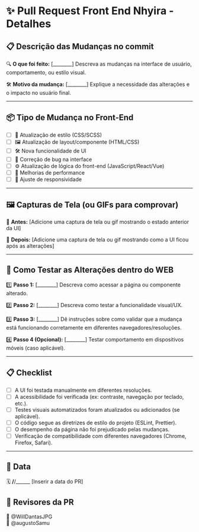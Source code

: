 # ✨ Pull Request Front End Nhyira - Detalhes

## 📋 Descrição das Mudanças no commit
🔍 **O que foi feito:**
[________] Descreva as mudanças na interface de usuário, comportamento, ou estilo visual.

🛠️ **Motivo da mudança:**
[________] Explique a necessidade das alterações e o impacto no usuário final.


---

## 📦 Tipo de Mudança no Front-End
- [ ] 🎨 Atualização de estilo (CSS/SCSS)
- [ ] 🖼️ Atualização de layout/componente (HTML/CSS)
- [ ] 🛠️ Nova funcionalidade de UI
- [ ] 🐞 Correção de bug na interface
- [ ] ⚙️ Atualização de lógica do front-end (JavaScript/React/Vue)
- [ ] 🚀 Melhorias de performance
- [ ] 📱 Ajuste de responsividade

---

## 🖼️ Capturas de Tela (ou GIFs para comprovar)
📸 **Antes:**
[Adicione uma captura de tela ou gif mostrando o estado anterior da UI]

📸 **Depois:**
[Adicione uma captura de tela ou gif mostrando como a UI ficou após as alterações]

---

## 🧪 Como Testar as Alterações dentro do WEB
1️⃣ **Passo 1:**
[________] Descreva como acessar a página ou componente alterado.

2️⃣ **Passo 2:**
[________] Descreva como testar a funcionalidade visual/UX.

3️⃣ **Passo 3:**
[________] Dê instruções sobre como validar que a mudança está funcionando corretamente em diferentes navegadores/resoluções.

4️⃣ **Passo 4 (Opcional):**
[________] Testar comportamento em dispositivos móveis (caso aplicável).

---

## 📋 Checklist
- [ ] A UI foi testada manualmente em diferentes resoluções.
- [ ] A acessibilidade foi verificada (ex: contraste, navegação por teclado, etc.).
- [ ] Testes visuais automatizados foram atualizados ou adicionados (se aplicável).
- [ ] O código segue as diretrizes de estilo do projeto (ESLint, Prettier).
- [ ] O desempenho da página não foi prejudicado pelas mudanças.
- [ ] Verificação de compatibilidade com diferentes navegadores (Chrome, Firefox, Safari).

---

## 📅 Data
🗓️ ____/____/______ [Inserir a data do PR]

## 📝 Revisores da PR
👤 @WillDantasJPG  
👤 @augustoSamu
